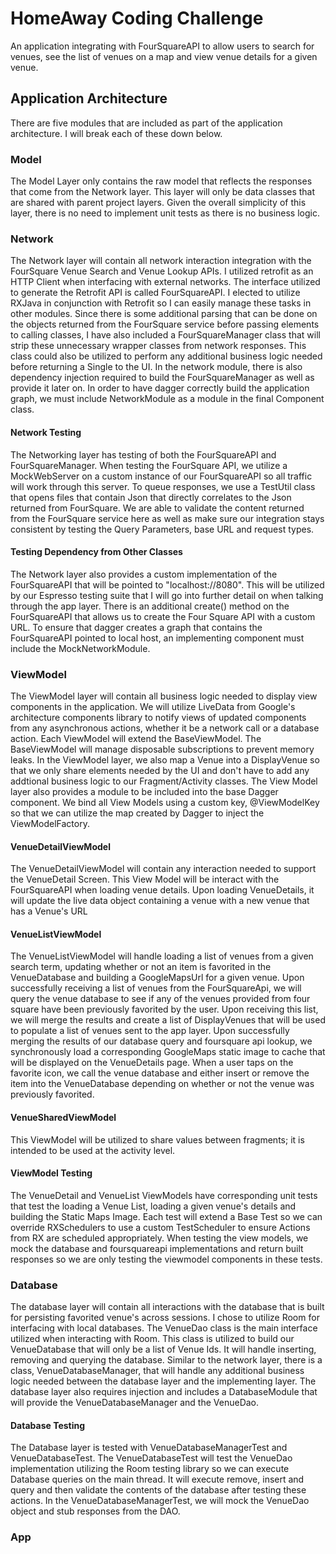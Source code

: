 # HomeAway Coding Challenge

An application integrating with FourSquareAPI to allow users to search for venues, see the list of venues on a map and
view venue details for a given venue.

## Application Architecture

There are five modules that are included as part of the application architecture. I will break each of
these down below.

### Model

The Model Layer only contains the raw model that reflects the responses that come from the Network layer. This layer will only be data
classes that are shared with parent project layers. Given the overall simplicity of this layer, there is no need to implement unit
tests as there is no business logic.

### Network

The Network layer will contain all network interaction integration with the FourSquare Venue Search and Venue Lookup APIs. I utilized
retrofit as an HTTP Client when interfacing with external networks. The interface utilized to generate the Retrofit API is called
FourSquareAPI. I elected to utilize RXJava in conjunction with Retrofit so I can easily manage these tasks in other modules.
Since there is some additional parsing that can be done on the objects returned from the FourSquare service before passing elements to
calling classes, I have also included a FourSquareManager class that will strip these unnecessary wrapper classes from network
responses. This class could also be utilized to perform any additional business logic needed before returning a Single to the UI. In the
network module, there is also dependency injection required to build the FourSquareManager as well as provide it later on. In order to
have dagger correctly build the application graph, we must include NetworkModule as a module in the final Component class.

#### Network Testing

The Networking layer has testing of both the FourSquareAPI and FourSquareManager. When testing the FourSquare API, we utilize a MockWebServer
on a custom instance of our FourSquareAPI so all traffic will work through this server. To queue responses, we use a TestUtil class that
opens files that contain Json that directly correlates to the Json returned from FourSquare. We are able to validate the content returned from
the FourSquare service here as well as make sure our integration stays consistent by testing the Query Parameters, base URL and request types.

#### Testing Dependency from Other Classes

The Network layer also provides a custom implementation of the FourSquareAPI that will be pointed to "localhost://8080". This will be utilized
by our Espresso testing suite that I will go into further detail on when talking through the app layer. There is an additional create() method
on the FourSquareAPI that allows us to create the Four Square API with a custom URL. To ensure that dagger creates a graph that contains the
FourSquareAPI pointed to local host, an implementing component must include the MockNetworkModule.


### ViewModel

The ViewModel layer will contain all business logic needed to display view components in the application. We will utilize LiveData from Google's architecture
components library to notify views of updated components from any asynchronous actions, whether it be a network call or a database action. Each ViewModel will
extend the BaseViewModel. The BaseViewModel will manage disposable subscriptions to prevent memory leaks. In the ViewModel layer, we also map a Venue into a
DisplayVenue so that we only share elements needed by the UI and don't have to add any addtional business logic to our Fragment/Activity classes. The
View Model layer also provides a module to be included into the base Dagger component. We bind all View Models using a custom key, @ViewModelKey so that we
can utilize the map created by Dagger to inject the ViewModelFactory.

#### VenueDetailViewModel

The VenueDetailViewModel will contain any interaction needed to support the VenueDetail Screen. This View Model will be interact with the FourSquareAPI
when loading venue details. Upon loading VenueDetails, it will update the live data object containing a venue with a new venue that has a Venue's URL

#### VenueListViewModel

The VenueListViewModel will handle loading a list of venues from a given search term, updating whether or not an item is favorited in the VenueDatabase
and building a GoogleMapsUrl for a given venue. Upon successfully receiving a list of venues from the FourSquareApi, we will query the venue database to
see if any of the venues provided from four square have been previously favorited by the user. Upon receiving this list, we will merge the results and
create a list of DisplayVenues that will be used to populate a list of venues sent to the app layer. Upon successfully merging the results of our database
query and foursquare api lookup, we synchronously load a corresponding GoogleMaps static image to cache that will be displayed on the VenueDetails page.
When a user taps on the favorite icon, we call the venue database and either insert or remove the item into the VenueDatabase depending on whether or not
the venue was previously favorited.

#### VenueSharedViewModel

This ViewModel will be utilized to share values between fragments; it is intended to be used at the activity level.

#### ViewModel Testing

The VenueDetail and VenueList ViewModels have corresponding unit tests that test the loading a Venue List, loading a given venue's details and building the
Static Maps Image. Each test will extend a Base Test so we can override RXSchedulers to use a custom TestScheduler to ensure Actions from RX are scheduled
appropriately. When testing the view models, we mock the database and foursquareapi implementations and return built responses so we are only testing the
viewmodel components in these tests.

### Database

The database layer will contain all interactions with the database that is built for persisting favorited venue's across sessions. I chose to utilize
Room for interfacing with local databases. The VenueDao class is the main interface utilized when interacting with Room. This class is utilized to build
our VenueDatabase that will only be a list of Venue Ids. It will handle inserting, removing and querying the database. Similar to the network layer, there
is a class, VenueDatabaseManager, that will handle any additional business logic needed between the database layer and the implementing layer. The database
layer also requires injection and includes a DatabaseModule that will provide the VenueDatabaseManager and the VenueDao.

#### Database Testing

The Database layer is tested with VenueDatabaseManagerTest and VenueDatabaseTest. The VenueDatabaseTest will test the VenueDao implementation utilizing the
Room testing library so we can execute Database queries on the main thread. It will execute remove, insert and query and then validate the contents of the
database after testing these actions. In the VenueDatabaseManagerTest, we will mock the VenueDao object and stub responses from the DAO.

### App
